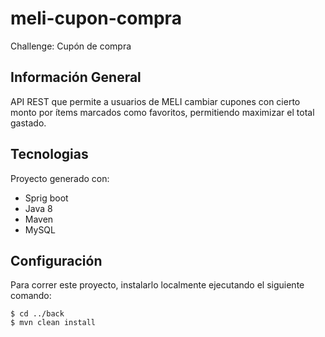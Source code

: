 # meli-cupon-compra
Challenge: Cupón de compra

## Información General
API REST que permite a usuarios de MELI cambiar cupones con cierto monto por ítems marcados como favoritos, permitiendo maximizar el total gastado.
	
## Tecnologias
Proyecto generado con:
* Sprig boot
* Java 8
* Maven
* MySQL
	
## Configuración
Para correr este proyecto, instalarlo localmente ejecutando el siguiente comando:

```
$ cd ../back
$ mvn clean install

```
